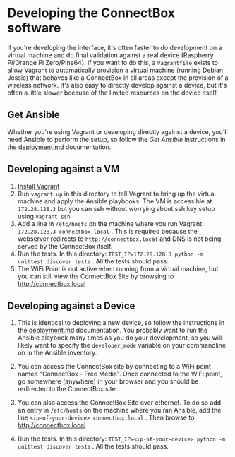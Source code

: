 # Developing the ConnectBox software

If you're developing the interface, it's often faster to do development on a virtual machine and do final validation against a real device (Raspberry Pi/Orange Pi Zero/Pine64). If you want to do this, a `Vagrantfile` exists to allow [Vagrant](https://www.vagrantup.com) to automatically provision a virtual machine (running Debian Jessie) that behaves like a ConnectBox in all areas except the provision of a wireless network. It's also easy to directly develop against a device, but it's often a little slower because of the limited resources on the device itself.

## Get Ansible

Whether you're using Vagrant or developing directly against a device, you'll need Ansible to perform the setup, so follow the _Get Ansible_ instructions in the [deployment.md](deployment.md) documentation.

## Developing against a VM

1. [Install Vagrant](https://www.vagrantup.com/docs/installation/)
1. Run `vagrant up` in this directory to tell Vagrant to bring up the virtual machine and apply the Ansible playbooks. The VM is accessible at `172.28.128.3` but you can ssh without worrying about ssh key setup using `vagrant ssh`
1. Add a line in `/etc/hosts` on the machine where you run Vagrant: `172.28.128.3 connectbox.local` . This is required because the webserver redirects to `http://connectbox.local` and DNS is not being served by the ConnectBox itself.
1. Run the tests. In this directory: `TEST_IP=172.28.128.3 python -m unittest discover tests` . All the tests should pass.
1. The WiFi Point is not active when running from a virtual machine, but you can still view the ConnectBox Site by browsing to http://connectbox.local

## Developing against a Device

1. This is identical to deploying a new device, so follow the instructions in the [deployment.md](deployment.md) documentation. You probably want to run the Ansible playbook many times as you do your development, so you will likely want to specify the `developer_mode` variable on your commandline on in the Ansible inventory.

1. You can access the ConnectBox site by connecting to a WiFi point named "ConnectBox - Free Media". Once connected to the WiFi point, go somewhere (anywhere) in your browser and you should be redirected to the ConnectBox site.
1. You can also access the ConnectBox Site over ethernet. To do so add an entry in `/etc/hosts` on the machine where you ran Ansible, add the line `<ip-of-your-device> connectbox.local` . Then browse to http://connectbox.local
1. Run the tests. In this directory: `TEST_IP=<ip-of-your-device> python -m unittest discover tests` . All the tests should pass.

